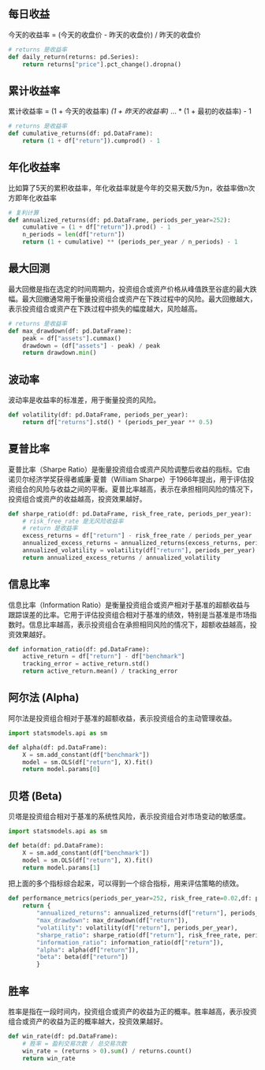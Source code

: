## 每日收益

今天的收益率 = (今天的收盘价 - 昨天的收盘价) / 昨天的收盘价

```python
# returns 是收益率
def daily_return(returns: pd.Series):
    return returns["price"].pct_change().dropna()
```

## 累计收益率

累计收益率 = (1 + 今天的收益率) *(1 + 昨天的收益率)* ... * (1 + 最初的收益率) - 1

```python
# returns 是收益率
def cumulative_returns(df: pd.DataFrame):
    return (1 + df["return"]).cumprod() - 1
```

## 年化收益率

比如算了5天的累积收益率，年化收益率就是今年的交易天数/5为n，收益率做n次方即年化收益率

```python
# 复利计算
def annualized_returns(df: pd.DataFrame, periods_per_year=252):
    cumulative = (1 + df["return"]).prod() - 1
    n_periods = len(df["return"])
    return (1 + cumulative) ** (periods_per_year / n_periods) - 1
```

## 最大回测

最大回撤是指在选定的时间周期内，投资组合或资产价格从峰值跌至谷底的最大跌幅。最大回撤通常用于衡量投资组合或资产在下跌过程中的风险。最大回撤越大，表示投资组合或资产在下跌过程中损失的幅度越大，风险越高。

```python
# returns 是收益率
def max_drawdown(df: pd.DataFrame):
    peak = df["assets"].cummax()
    drawdown = (df["assets"] - peak) / peak
    return drawdown.min()
```

## 波动率

波动率是收益率的标准差，用于衡量投资的风险。

```python
def volatility(df: pd.DataFrame, periods_per_year):
    return df["returns"].std() * (periods_per_year ** 0.5)
```

## 夏普比率

夏普比率（Sharpe Ratio）是衡量投资组合或资产风险调整后收益的指标。它由诺贝尔经济学奖获得者威廉·夏普（William Sharpe）于1966年提出，用于评估投资组合的风险与收益之间的平衡。夏普比率越高，表示在承担相同风险的情况下，投资组合或资产的收益越高，投资效果越好。

```python
def sharpe_ratio(df: pd.DataFrame, risk_free_rate, periods_per_year):
    # risk_free_rate 是无风险收益率
    # return 是收益率
    excess_returns = df["return"] - risk_free_rate / periods_per_year
    annualized_excess_returns = annualized_returns(excess_returns, periods_per_year)
    annualized_volatility = volatility(df["return"], periods_per_year)
    return annualized_excess_returns / annualized_volatility
```

## 信息比率

信息比率（Information Ratio）是衡量投资组合或资产相对于基准的超额收益与跟踪误差的比率。它用于评估投资组合相对于基准的绩效，特别是当基准是市场指数时。信息比率越高，表示投资组合在承担相同风险的情况下，超额收益越高，投资效果越好。

```python
def information_ratio(df: pd.DataFrame):
    active_return = df["return"] - df["benchmark"]
    tracking_error = active_return.std()
    return active_return.mean() / tracking_error
```

## 阿尔法 (Alpha)

阿尔法是投资组合相对于基准的超额收益，表示投资组合的主动管理收益。

```python
import statsmodels.api as sm

def alpha(df: pd.DataFrame):
    X = sm.add_constant(df["benchmark"])
    model = sm.OLS(df["return"], X).fit()
    return model.params[0]
```

## 贝塔 (Beta)

贝塔是投资组合相对于基准的系统性风险，表示投资组合对市场变动的敏感度。

```python
import statsmodels.api as sm

def beta(df: pd.DataFrame):
    X = sm.add_constant(df["benchmark"])
    model = sm.OLS(df["return"], X).fit()
    return model.params[1]
```

把上面的多个指标综合起来，可以得到一个综合指标，用来评估策略的绩效。

```python
def performance_metrics(periods_per_year=252, risk_free_rate=0.02,df: pd.DataFrame):
    return {
        "annualized_returns": annualized_returns(df["return"], periods_per_year),
        "max_drawdown": max_drawdown(df["return"]),
        "volatility": volatility(df["return"], periods_per_year),
        "sharpe_ratio": sharpe_ratio(df["return"], risk_free_rate, periods_per_year),
        "information_ratio": information_ratio(df["return"]),
        "alpha": alpha(df["return"]),
        "beta": beta(df["return"])
        }

```

## 胜率

胜率是指在一段时间内，投资组合或资产的收益为正的概率。胜率越高，表示投资组合或资产的收益为正的概率越大，投资效果越好。

```python
def win_rate(df: pd.DataFrame):
    # 胜率 = 盈利交易次数 / 总交易次数
    win_rate = (returns > 0).sum() / returns.count()
    return win_rate
```
